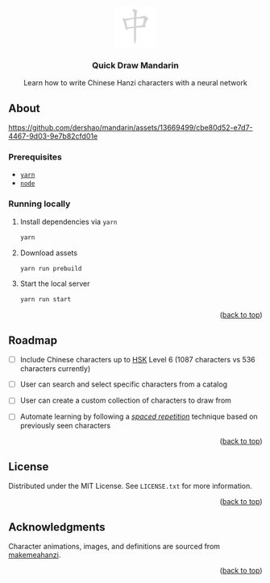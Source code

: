 <a name="readme-top"></a>

<br />
<div align="center">
  <a href="https://github.com/othneildrew/Best-README-Template">
    <img src="public/main.svg" alt="Logo" width="80" height="80">
  </a>

  <h3 align="center">Quick Draw Mandarin</h3>

  <p align="center">
    Learn how to write Chinese Hanzi characters with a neural network
  </p>
</div>

## About


https://github.com/dershao/mandarin/assets/13669499/cbe80d52-e7d7-4467-9d03-9e7b82cfd01e





### Prerequisites

- [`yarn`](https://yarnpkg.com/getting-started/install)
- [`node`](https://nodejs.org/en/download)

### Running locally

1. Install dependencies via `yarn`

   ```sh
   yarn
   ```

2. Download assets
   ```sh
   yarn run prebuild
   ```

3. Start the local server

   ```sh
   yarn run start
   ```

<p align="right">(<a href="#readme-top">back to top</a>)</p>


## Roadmap

- [ ] Include Chinese characters up to [HSK](https://en.wikipedia.org/wiki/Hanyu_Shuiping_Kaoshi) Level 6 (1087 characters vs 536 characters currently)
- [ ] User can search and select specific characters from a catalog
- [ ] User can create a custom collection of characters to draw from
- [ ] Automate learning by following a [*spaced repetition*](https://en.wikipedia.org/wiki/Spaced_repetition) technique based on previously seen characters


<p align="right">(<a href="#readme-top">back to top</a>)</p>

<!-- LICENSE -->
## License

Distributed under the MIT License. See `LICENSE.txt` for more information.

<p align="right">(<a href="#readme-top">back to top</a>)</p>


<!-- ACKNOWLEDGMENTS -->
## Acknowledgments

Character animations, images, and definitions are sourced from [makemeahanzi](https://github.com/skishore/makemeahanzi).

<p align="right">(<a href="#readme-top">back to top</a>)</p>

